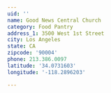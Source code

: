 ```yaml
---
uid: ''
name: Good News Central Church
category: Food Pantry
address_1: 3500 West 1st Street
city: Los Angeles
state: CA
zipcode: '90004'
phone: 213.386.0097
latitude: '34.0731603'
longitude: '-118.2896203'

---
```

